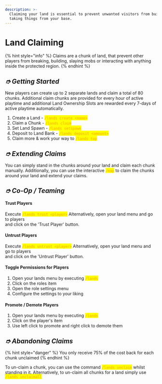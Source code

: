 ```yaml
---
description: >-
  Claiming your land is essential to prevent unwanted visitors from building or
  taking things from your base.
---
```


# Land Claiming

{% hint style="info" %}
Claims are a chunk of land, that prevent other players from breaking, building, slaying mobs or interacting with anything inside the protected region.
{% endhint %}

## _➮ Getting Started_

New players can create up to 2 separate lands and claim a total of 80 chunks. Additional claim chunks are provided for every hour of active playtime and additional Land Ownership Slots are rewarded every 7-days of active playtime automatically.

1. Create a Land - <mark style="color:orange;">`/lands create <name>`</mark>
2. Claim a Chunk - <mark style="color:orange;">`/lands claim`</mark>
3. Set Land Spawn - <mark style="color:orange;">`/lands setspawn`</mark>
4. Deposit to Land Bank - <mark style="color:orange;">`/lands deposit <amount>`</mark>&#x20;
5. Claim more & work your way to <mark style="color:orange;">`/lands top`</mark>

## _➮ Extending Claims_

You can simply stand in the chunks around your land and claim each chunk manually. Additionally, you can use the interactive <mark style="color:orange;">`/map`</mark> to claim the chunks around your land and extend your claims.

## _➮ Co-Op / Teaming_

#### Trust Players

Execute <mark style="color:orange;">`/lands trust <player>`</mark> Alternatively, open your land menu and go to players\
and click on the 'Trust Player' button.

#### Untrust Players

Execute <mark style="color:orange;">`/lands untrust <player>`</mark> Alternatively, open your land menu and go to players\
and click on the 'Untrust Player' button.

#### Toggle Permissions for Players

1. Open your lands menu by executing <mark style="color:orange;">`/lands`</mark>
2. Click on the roles item
3. Open the role settings menu
4. Configure the settings to your liking

#### Promote / Demote Players

1. Open your lands menu by executing <mark style="color:orange;">`/lands`</mark>
2. Click on the player's item
3. Use left click to promote and right click to demote them

## _➮ Abandoning Claims_

{% hint style="danger" %}
You only receive 75% of the cost back for each chunk unclaimed
{% endhint %}

To un-claim a chunk, you can use the command <mark style="color:orange;">`/lands unclaim`</mark> whilst standing in it. Alternatively, to un-claim all chunks for a land simply use <mark style="color:orange;">`/lands unclaimall`</mark>
